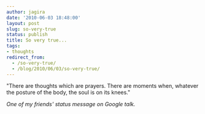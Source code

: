 ```yaml
---
author: jagira
date: '2010-06-03 18:48:00'
layout: post
slug: so-very-true
status: publish
title: So very true...
tags:
- thoughts
redirect_from:
  - /so-very-true/
  - /blog/2010/06/03/so-very-true/
---
```


"There are thoughts which are prayers. There are moments when,
whatever the posture of the body, the soul is on its knees."

*One of my friends' status message on Google talk.*



